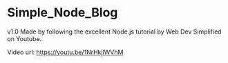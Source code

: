 # Simple_Node_Blog

v1.0 Made by following the excellent Node.js tutorial by Web Dev Simplified on Youtube.

Video url: https://youtu.be/1NrHkjlWVhM

